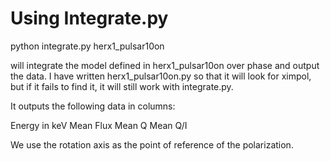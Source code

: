 # Using Integrate.py

python integrate.py herx1_pulsar10on

will integrate the model defined in herx1_pulsar10on over phase and output the data.  I have written herx1_pulsar10on.py so that it will look for ximpol, but if it fails to find it, it will still work with integrate.py.

It outputs the following data in columns:

Energy in keV
Mean Flux
Mean Q
Mean Q/I

We use the rotation axis as the point of reference of the polarization.
